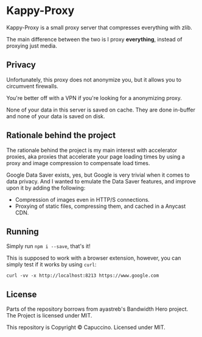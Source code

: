 # Kappy-Proxy

Kappy-Proxy is a small proxy server that compresses everything with zlib.

The main difference between the two is I proxy **everything**, instead of proxying just media.

## Privacy

Unfortunately, this proxy does not anonymize you, but it allows you to circumvent firewalls.

You're better off with a VPN if you're looking for a anonymizing proxy.

None of your data in this server is saved on cache. They are done in-buffer and none of your data is saved
on disk.

## Rationale behind the project

The rationale behind the project is my main interest with accelerator proxies, aka proxies that accelerate
your page loading times by using a proxy and image compression to compensate load times.

Google Data Saver exists, yes, but Google is very trivial when it comes to data privacy. And I wanted to
emulate the Data Saver features, and improve upon it by adding the following:

- Compression of images even in HTTP/S connections.
- Proxying of static files, compressing them, and cached in a Anycast CDN.

## Running

Simply run `npm i --save`, that's it!

This is supposed to work with a browser extension, however, you can simply test if it works by using `curl`:

```
curl -vv -x http://localhost:8213 https://www.google.com
```

## License

Parts of the repository borrows from ayastreb's Bandwidth Hero project. The Project is licensed under MIT.

This repository is Copyright &copy; Capuccino. Licensed under MIT.
